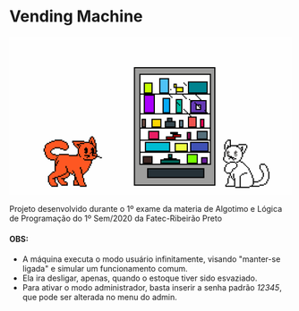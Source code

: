 # Vending Machine

![maquininha](https://github.com/pah-10/VendingMachine/blob/main/Img/pixil-gif-drawing.gif)

Projeto desenvolvido durante o 1º exame da materia de Algotimo e Lógica de Programação do 1º Sem/2020 da Fatec-Ribeirão Preto

#### OBS:
* A máquina executa o modo usuário infinitamente, visando "manter-se ligada" e simular um funcionamento comum.
* Ela ira desligar, apenas, quando o estoque tiver sido esvaziado.
* Para ativar o modo administrador, basta inserir a senha padrão _12345_, que pode ser alterada no menu do admin.
